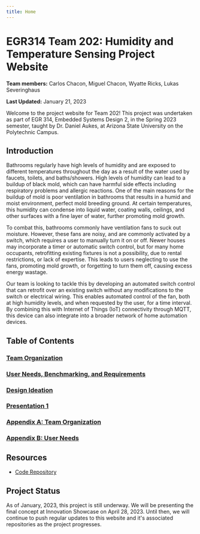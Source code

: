 ```yaml
---
title: Home
---
```


# EGR314 Team 202: Humidity and Temperature Sensing Project Website
**Team members:** Carlos Chacon, Miguel Chacon, Wyatte Ricks, Lukas Severinghaus

**Last Updated:** January 21, 2023

Welcome to the project website for Team 202! This project was undertaken as part of EGR 314, Embedded Systems Design 2, in the Spring 2023 semester, taught by Dr. Daniel Aukes, at Arizona State University on the Polytechnic Campus.

 
## Introduction
Bathrooms regularly have high levels of humidity and are exposed to different temperatures throughout the day as a result of the water used by faucets, toilets, and baths/showers. High levels of humidity can lead to a buildup of black mold, which can have harmful side effects including respiratory problems and allergic reactions. One of the main reasons for the buildup of mold is poor ventilation in bathrooms that results in a humid and moist environment, perfect mold breeding ground. At certain temperatures, this humidity can condense into liquid water, coating walls, ceilings, and other surfaces with a fine layer of water, further promoting mold growth. 

To combat this, bathrooms commonly have ventilation fans to suck out moisture. However, these fans are noisy, and are commonly activated by a switch, which requires a user to manually turn it on or off. Newer houses may incorporate a timer or automatic switch control, but for many home occupants, retrofitting existing fixtures is not a possibility, due to rental restrictions, or lack of expertise. This leads to users neglecting to use the fans, promoting mold growth, or forgetting to turn them off, causing excess energy wastage. 

Our team is looking to tackle this by developing an automated switch control that can retrofit over an existing switch without any modifications to the switch or electrical wiring. This enables automated control of the fan, both at high humidity levels, and when requested by the user, for a time interval. By combining this with Internet of Things (IoT) connectivity through MQTT, this device can also integrate into a broader network of home automation devices. 

## Table of Contents

### [Team Organization](team-organization)
### [User Needs, Benchmarking, and Requirements](user-needs)
### [Design Ideation](design-ideation)
### [Presentation 1](presentation-1)
### [Appendix A: Team Organization](appendix-a-team-organization)
### [Appendix B: User Needs](appendix-b-user-needs)
## Resources
* [Code Repository](https://github.com/egr314-team202/project-code)

## Project Status
As of January, 2023, this project is still underway. We will be presenting the final concept at Innovation Showcase on April 28, 2023. Until then, we will continue to push regular updates to this website and it's associated repositories as the project progresses.

